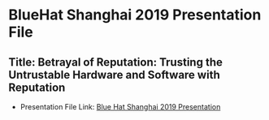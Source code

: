 # BlueHat Shanghai 2019 Presentation File
## Title: Betrayal of Reputation: Trusting the Untrustable Hardware and Software with Reputation 
 - Presentation File Link: [Blue Hat Shanghai 2019 Presentation](https://github.com/kkamagui/papers/blob/master/bluehat-shanghai-2019/presentation.pdf)

